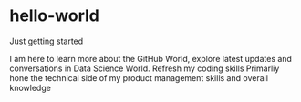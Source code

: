 # hello-world
Just getting started

I am here to learn more about the GitHub World, explore latest updates and conversations in Data Science World.
Refresh my coding skills
Primarliy hone the technical side of my product management skills and overall knowledge
